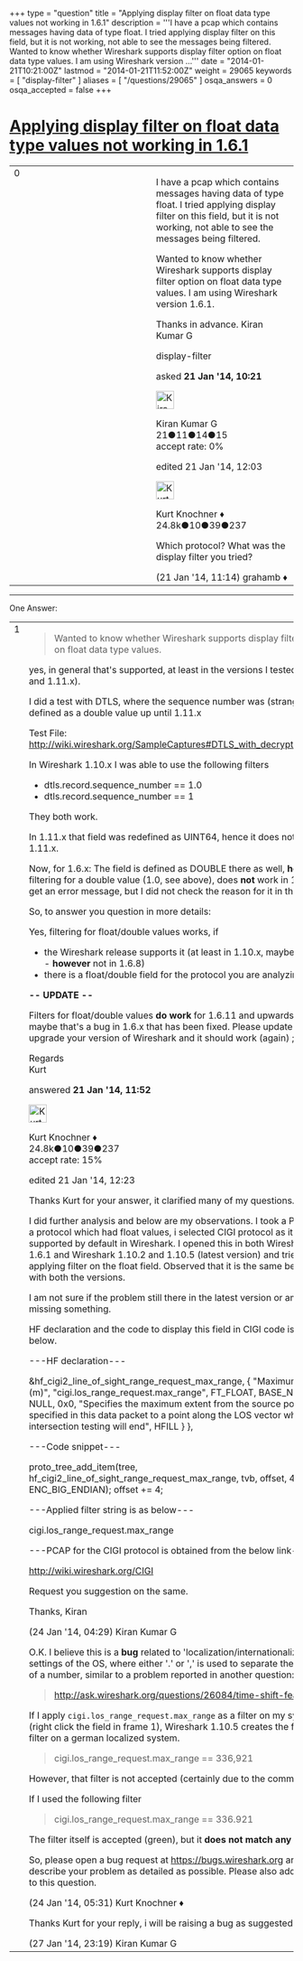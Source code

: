 +++
type = "question"
title = "Applying display filter on float data type values not working in 1.6.1"
description = '''I have a pcap which contains messages having data of type float. I tried applying display filter on this field, but it is not working, not able to see the messages being filtered. Wanted to know whether Wireshark supports display filter option on float data type values. I am using Wireshark version ...'''
date = "2014-01-21T10:21:00Z"
lastmod = "2014-01-21T11:52:00Z"
weight = 29065
keywords = [ "display-filter" ]
aliases = [ "/questions/29065" ]
osqa_answers = 0
osqa_accepted = false
+++

<div class="headNormal">

# [Applying display filter on float data type values not working in 1.6.1](/questions/29065/applying-display-filter-on-float-data-type-values-not-working-in-161)

</div>

<div id="main-body">

<div id="askform">

<table id="question-table" style="width:100%;"><colgroup><col style="width: 50%" /><col style="width: 50%" /></colgroup><tbody><tr class="odd"><td style="width: 30px; vertical-align: top"><div class="vote-buttons"><div id="post-29065-score" class="post-score" title="current number of votes">0</div><div id="favorite-count" class="favorite-count"></div></div></td><td><div id="item-right"><div class="question-body"><p>I have a pcap which contains messages having data of type float. I tried applying display filter on this field, but it is not working, not able to see the messages being filtered.</p><p>Wanted to know whether Wireshark supports display filter option on float data type values. I am using Wireshark version 1.6.1.</p><p>Thanks in advance. Kiran Kumar G</p></div><div id="question-tags" class="tags-container tags">display-filter</div><div id="question-controls" class="post-controls"></div><div class="post-update-info-container"><div class="post-update-info post-update-info-user"><p>asked <strong>21 Jan '14, 10:21</strong></p><img src="https://secure.gravatar.com/avatar/ae4b5aebc9d00c273018cc64d3ac583a?s=32&amp;d=identicon&amp;r=g" class="gravatar" width="32" height="32" alt="Kiran%20Kumar%20G&#39;s gravatar image" /><p>Kiran Kumar G<br />
<span class="score" title="21 reputation points">21</span><span title="11 badges"><span class="badge1">●</span><span class="badgecount">11</span></span><span title="14 badges"><span class="silver">●</span><span class="badgecount">14</span></span><span title="15 badges"><span class="bronze">●</span><span class="badgecount">15</span></span><br />
<span class="accept_rate" title="Rate of the user&#39;s accepted answers">accept rate:</span> <span title="Kiran Kumar G has no accepted answers">0%</span></p></div><div class="post-update-info post-update-info-edited"><p>edited 21 Jan '14, 12:03</p><img src="https://secure.gravatar.com/avatar/23b7bf5b13bc2c98b2e8aa9869ca5d75?s=32&amp;d=identicon&amp;r=g" class="gravatar" width="32" height="32" alt="Kurt%20Knochner&#39;s gravatar image" /><p>Kurt Knochner ♦<br />
<span class="score" title="24767 reputation points"><span>24.8k</span></span><span title="10 badges"><span class="badge1">●</span><span class="badgecount">10</span></span><span title="39 badges"><span class="silver">●</span><span class="badgecount">39</span></span><span title="237 badges"><span class="bronze">●</span><span class="badgecount">237</span></span></p></div></div><div id="comments-container-29065" class="comments-container"><span id="29066"></span><div id="comment-29066" class="comment"><div id="post-29066-score" class="comment-score"></div><div class="comment-text"><p>Which protocol? What was the display filter you tried?</p></div><div id="comment-29066-info" class="comment-info"><span class="comment-age">(21 Jan '14, 11:14)</span> grahamb ♦</div></div></div><div id="comment-tools-29065" class="comment-tools"></div><div class="clear"></div><div id="comment-29065-form-container" class="comment-form-container"></div><div class="clear"></div></div></td></tr></tbody></table>

------------------------------------------------------------------------

<div class="tabBar">

<span id="sort-top"></span>

<div class="headQuestions">

One Answer:

</div>

</div>

<span id="29071"></span>

<div id="answer-container-29071" class="answer">

<table style="width:100%;"><colgroup><col style="width: 50%" /><col style="width: 50%" /></colgroup><tbody><tr class="odd"><td style="width: 30px; vertical-align: top"><div class="vote-buttons"><div id="post-29071-score" class="post-score" title="current number of votes">1</div></div></td><td><div class="item-right"><div class="answer-body"><blockquote><p>Wanted to know whether Wireshark supports display filter option on float data type values.</p></blockquote><p>yes, in general that's supported, at least in the versions I tested (1.10.x and 1.11.x).</p><p>I did a test with DTLS, where the sequence number was (strangely) defined as a double value up until 1.11.x</p><p>Test File: <a href="http://wiki.wireshark.org/SampleCaptures#DTLS_with_decryption_keys">http://wiki.wireshark.org/SampleCaptures#DTLS_with_decryption_keys</a></p><p>In Wireshark 1.10.x I was able to use the following filters</p><ul><li>dtls.record.sequence_number == 1.0</li><li>dtls.record.sequence_number == 1</li></ul><p>They both work.</p><p>In 1.11.x that field was redefined as UINT64, hence it does not work in 1.11.x.</p><p>Now, for 1.6.x: The field is defined as DOUBLE there as well, <strong>however</strong> filtering for a double value (1.0, see above), does <strong>not</strong> work in 1.6.8. I get an error message, but I did not check the reason for it in the code!</p><p>So, to answer you question in more details:</p><p>Yes, filtering for float/double values works, if</p><ul><li>the Wireshark release supports it (at least in 1.10.x, maybe earlier - <strong>however</strong> not in 1.6.8)</li><li>there is a float/double field for the protocol you are analyzing</li></ul><p><strong>-- UPDATE --</strong></p><p>Filters for float/double values <strong>do work</strong> for 1.6.11 and upwards, so maybe that's a bug in 1.6.x that has been fixed. Please update or upgrade your version of Wireshark and it should work (again) ;-)</p><p>Regards<br />
Kurt</p></div><div class="answer-controls post-controls"></div><div class="post-update-info-container"><div class="post-update-info post-update-info-user"><p>answered <strong>21 Jan '14, 11:52</strong></p><img src="https://secure.gravatar.com/avatar/23b7bf5b13bc2c98b2e8aa9869ca5d75?s=32&amp;d=identicon&amp;r=g" class="gravatar" width="32" height="32" alt="Kurt%20Knochner&#39;s gravatar image" /><p>Kurt Knochner ♦<br />
<span class="score" title="24767 reputation points"><span>24.8k</span></span><span title="10 badges"><span class="badge1">●</span><span class="badgecount">10</span></span><span title="39 badges"><span class="silver">●</span><span class="badgecount">39</span></span><span title="237 badges"><span class="bronze">●</span><span class="badgecount">237</span></span><br />
<span class="accept_rate" title="Rate of the user&#39;s accepted answers">accept rate:</span> <span title="Kurt Knochner has 344 accepted answers">15%</span> </br></p></div><div class="post-update-info post-update-info-edited"><p>edited 21 Jan '14, 12:23</p></div></div><div id="comments-container-29071" class="comments-container"><span id="29136"></span><div id="comment-29136" class="comment"><div id="post-29136-score" class="comment-score"></div><div class="comment-text"><p>Thanks Kurt for your answer, it clarified many of my questions.</p><p>I did further analysis and below are my observations. I took a PCAP of a protocol which had float values, i selected CIGI protocol as it is supported by default in Wireshark. I opened this in both Wireshark 1.6.1 and Wireshark 1.10.2 and 1.10.5 (latest version) and tried applying filter on the float field. Observed that it is the same behaviour with both the versions.</p><p>I am not sure if the problem still there in the latest version or am i missing something.</p><p>HF declaration and the code to display this field in CIGI code is as below.</p><p>---HF declaration---</p><p>&amp;hf_cigi2_line_of_sight_range_request_max_range, { "Maximum Range (m)", "cigi.los_range_request.max_range", FT_FLOAT, BASE_NONE, NULL, 0x0, "Specifies the maximum extent from the source position specified in this data packet to a point along the LOS vector where intersection testing will end", HFILL } },</p><p>---Code snippet---</p><p>proto_tree_add_item(tree, hf_cigi2_line_of_sight_range_request_max_range, tvb, offset, 4, ENC_BIG_ENDIAN); offset += 4;</p><p>---Applied filter string is as below---</p><p>cigi.los_range_request.max_range</p><p>---PCAP for the CIGI protocol is obtained from the below link---</p><p><a href="http://wiki.wireshark.org/CIGI">http://wiki.wireshark.org/CIGI</a></p><p>Request you suggestion on the same.</p><p>Thanks, Kiran</p></div><div id="comment-29136-info" class="comment-info"><span class="comment-age">(24 Jan '14, 04:29)</span> Kiran Kumar G</div></div><span id="29137"></span><div id="comment-29137" class="comment"><div id="post-29137-score" class="comment-score"></div><div class="comment-text"><p>O.K. I believe this is a <strong>bug</strong> related to 'localization/internationalization' settings of the OS, where either '.' or ',' is used to separate the fraction of a number, similar to a problem reported in another question:</p><blockquote><p><a href="http://ask.wireshark.org/questions/26084/time-shift-feature">http://ask.wireshark.org/questions/26084/time-shift-feature</a></p></blockquote><p>If I apply <code>cigi.los_range_request.max_range</code> as a filter on my system (right click the field in frame 1), Wireshark 1.10.5 creates the following filter on a german localized system.</p><blockquote><p>cigi.los_range_request.max_range == 336,921</p></blockquote><p>However, that filter is not accepted (certainly due to the comma)</p><p>If I used the following filter</p><blockquote><p>cigi.los_range_request.max_range == 336.921</p></blockquote><p>The filter itself is accepted (green), but it <strong>does not match any frame</strong>.</p><p>So, please open a bug request at <a href="https://bugs.wireshark.org">https://bugs.wireshark.org</a> and describe your problem as detailed as possible. Please also add the link to this question.</p></div><div id="comment-29137-info" class="comment-info"><span class="comment-age">(24 Jan '14, 05:31)</span> Kurt Knochner ♦</div></div><span id="29215"></span><div id="comment-29215" class="comment"><div id="post-29215-score" class="comment-score"></div><div class="comment-text"><p>Thanks Kurt for your reply, i will be raising a bug as suggested.</p></div><div id="comment-29215-info" class="comment-info"><span class="comment-age">(27 Jan '14, 23:19)</span> Kiran Kumar G</div></div></div><div id="comment-tools-29071" class="comment-tools"></div><div class="clear"></div><div id="comment-29071-form-container" class="comment-form-container"></div><div class="clear"></div></div></td></tr></tbody></table>

</div>

<div class="paginator-container-left">

</div>

</div>

</div>

